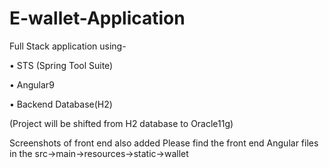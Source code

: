 # E-wallet-Application
Full Stack application using-

•	STS (Spring Tool Suite)

•	Angular9

•	Backend Database(H2)

(Project will be shifted from H2 database to Oracle11g)

Screenshots of front end also added
Please find the front end Angular files in the src->main->resources->static->wallet

